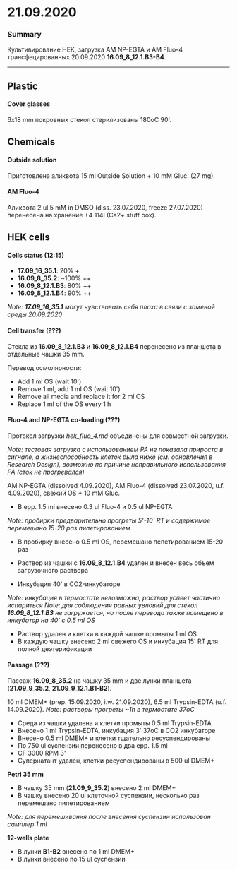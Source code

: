 21.09.2020
==========

### Summary 
Культивирование HEK, загрузка AM NP-EGTA и AM Fluo-4 трансфецированных 20.09.2020 **16.09_8_12.1.B3-B4**.

---

## Plastic
#### Cover glasses
6x18 mm покровных стекол стерилизованы 180oC 90'.


## Chemicals
#### Outside solution
Приготовлена аликвота 15 ml Outside Solution + 10 mM Gluc. (27 mg).

#### AM Fluo-4
Аликвота 2 ul 5 mM in DMSO (diss. 23.07.2020, freeze 27.07.2020) перенесена на хранение +4 114l (Ca2+ stuff box).


## HEK cells
#### Cells status (12:15)
- **17.09_16_35.1**: 20% +
- **16.09_8_35.2**: \~100% ++
- **16.09_8_12.1.B3**: 80% ++
- **16.09_8_12.1.B4**: 90% ++

*Note: **17.09_16_35.1** могут чувствовать себя плоха в связи с заменой среды 20.09.2020*

#### Cell transfer (???)
Стекла из **16.09_8_12.1.B3** и **16.09_8_12.1.B4** перенесено из планшета в отдельные чашки 35 mm.

Перевод осмолярности:
- Add 1 ml OS (wait 10')
- Remove 1 ml, add 1 ml OS (wait 10')
- Remove all media and replace it for 2 ml OS
- Replace 1 ml of the OS every 1 h

#### Fluo-4 and NP-EGTA co-loading (???)
Протокол загрузки *hek_fluo_4.md* объединены для совместной загрузки.

*Note: тестовая загрузка с использованием PA не показала прироста в сигнале, а жизнеспособность клеток была ниже (см. обновления в Research Design), возможно по причине неправильного использования PA (сток не прогревался)*

AM NP-EGTA (dissolved 4.09.2020), AM Fluo-4 (dissolved 23.07.2020, u.f. 4.09.2020), свежий OS + 10 mM Gluc.

- В epp. 1.5 ml внесено 0.3 ul Fluo-4 и 0.5 ul NP-EGTA 

*Note: пробирки предварительно прогреты 5'-10' RT и содержимое перемешано 15-20 раз пипетированием*

- В пробирку внесено 0.5 ml OS, перемешано пепетированием 15-20 раз

- Раствор из чашки с **16.09_8_12.1.B4** удален и внесен весь объем загрузочного раствора
- Инкубация 40' в CO2-инкубаторе

*Note: инкубация в термостате невозможна, раствор успеет частично испариться*
*Note: для соблюдения равных увловий для стекол **16.09_8_12.1.B3** не загружается, но после перевода также помещено в инкубатор на 40' с 0.5 ml OS*

- Раствор удален и клетки в каждой чашке промыты 1 ml OS
- В каждую чашку внесено 2 ml свежего OS и инкубация 15' RT для полной деэтерификации

#### Passage (???)
Пассаж **16.09_8_35.2** на чашку 35 mm и две лунки планшета (**21.09_9_35.2**, **21.09_9_12.1.B1-B2**).

10 ml DMEM+ (prep. 15.09.2020, i.w. 21.09.2020), 6.5 ml Trypsin-EDTA (u.f. 14.09.2020).
*Note: растворы прогреты \~1h в термостате 37oC*

- Среда из чашки удалена и клетки промыты 0.5 ml Trypsin-EDTA
- Внесено 1 ml Trypsin-EDTA, инкубация 3' 37oC в CO2 инкубаторе
- Внесено 0.5 ml DMEM+ и клетки тщательно ресуспендированы
- По 750 ul суспензии перенесено в два epp. 1.5 ml
- CF 3000 RPM 3'
- Супернатант удален, клетки ресуспендированы в 500 ul DMEM+

**Petri 35 mm**
- В чашку 35 mm (**21.09_9_35.2**) внесено 2 ml DMEM+
- В чашку внесено 20 ul клеточной суспензии, несколько раз перемешано пипетированием 

*Note: для перемешивания после внесения суспензии использован самплер 1 ml*

**12-wells plate**
- В лунки **B1-B2** внесено по 1 ml DMEM+
- В лунки внесено по 15 ul суспензии